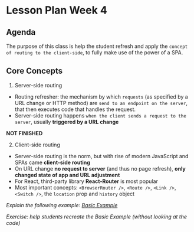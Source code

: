 # Lesson Plan Week 4

## Agenda

The purpose of this class is help the student refresh and apply the `concept of routing to the client-side`, to fully make use of the power of a SPA.

## Core Concepts

1. Server-side routing

- Routing refresher: the mechanism by which `requests` (as specified by a URL change or HTTP method) are `send to an endpoint on the server`, that then executes code that handles the request.
- Server-side routing happens `when the client sends a request to the server`, usually **triggered by a URL change**

**NOT FINISHED**

2. Client-side routing

- Server-side routing is the norm, but with rise of modern JavaScript and SPAs came **client-side routing**
- On URL change **no request to server** (and thus no page refresh), **only changed state of app and URL adjustment**
- For React, third-party library **React-Router** is most popular
- Most important concepts: `<BrowserRouter />`, `<Route />`, `<Link />`, `<Switch />`, the `location` prop and `history` object

_Explain the following example: [Basic Example](https://reacttraining.com/react-router/web/example/basic)_

_Exercise: help students recreate the Basic Example (without looking at the code)_
